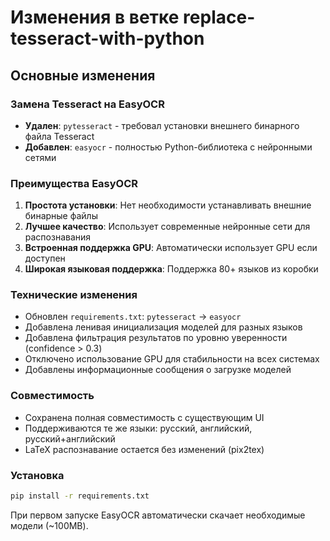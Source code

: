 # Изменения в ветке replace-tesseract-with-python

## Основные изменения

### Замена Tesseract на EasyOCR

- **Удален**: `pytesseract` - требовал установки внешнего бинарного файла Tesseract
- **Добавлен**: `easyocr` - полностью Python-библиотека с нейронными сетями

### Преимущества EasyOCR

1. **Простота установки**: Нет необходимости устанавливать внешние бинарные файлы
2. **Лучшее качество**: Использует современные нейронные сети для распознавания
3. **Встроенная поддержка GPU**: Автоматически использует GPU если доступен
4. **Широкая языковая поддержка**: Поддержка 80+ языков из коробки

### Технические изменения

- Обновлен `requirements.txt`: `pytesseract` → `easyocr`
- Добавлена ленивая инициализация моделей для разных языков
- Добавлена фильтрация результатов по уровню уверенности (confidence > 0.3)
- Отключено использование GPU для стабильности на всех системах
- Добавлены информационные сообщения о загрузке моделей

### Совместимость

- Сохранена полная совместимость с существующим UI
- Поддерживаются те же языки: русский, английский, русский+английский
- LaTeX распознавание остается без изменений (pix2tex)

### Установка

```bash
pip install -r requirements.txt
```

При первом запуске EasyOCR автоматически скачает необходимые модели (~100MB).

